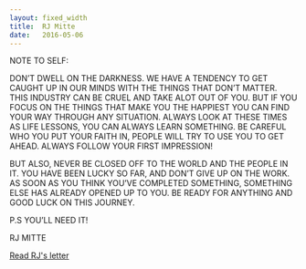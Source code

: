 ```yaml
---
layout: fixed_width
title:  RJ Mitte
date:   2016-05-06
---
```


<div class="letter-text">
<p>
NOTE TO SELF:
</p>

<p>
DON’T DWELL ON THE DARKNESS. WE HAVE A TENDENCY TO GET CAUGHT UP IN OUR MINDS WITH THE THINGS THAT DON’T MATTER. THIS INDUSTRY CAN BE CRUEL AND TAKE ALOT OUT OF YOU. BUT IF YOU FOCUS ON THE THINGS THAT MAKE YOU THE HAPPIEST YOU CAN FIND YOUR WAY THROUGH ANY SITUATION.  ALWAYS LOOK AT THESE TIMES AS LIFE LESSONS, YOU CAN ALWAYS LEARN SOMETHING. BE CAREFUL WHO YOU PUT YOUR FAITH IN, PEOPLE WILL TRY TO USE YOU TO GET AHEAD. ALWAYS FOLLOW YOUR FIRST IMPRESSION! 
</p>

<p>
BUT ALSO, NEVER BE CLOSED OFF TO THE WORLD AND THE PEOPLE IN IT. YOU HAVE BEEN LUCKY SO FAR, AND DON’T GIVE UP ON THE WORK. AS SOON AS YOU THINK YOU’VE COMPLETED SOMETHING, SOMETHING ELSE HAS ALREADY OPENED UP TO YOU. BE READY FOR ANYTHING AND GOOD LUCK ON THIS JOURNEY.
</p>

<p>
P.S YOU’LL NEED IT!
</p>

<p>
RJ MITTE
</p>

</div>


<div class="letter-links">
  <a class="page-link" href="{{ '/rj-mitte/' | prepend: site.baseurl }}">Read RJ's letter</a>
</div>

